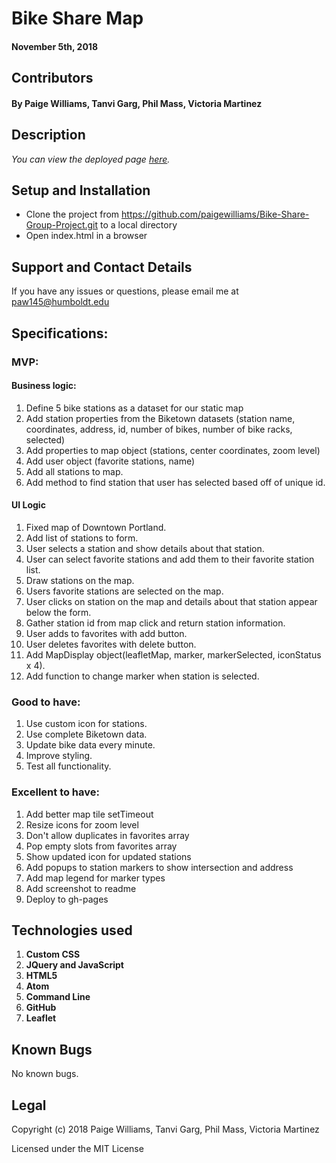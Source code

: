 # Bike Share Map

#### November 5th, 2018

## Contributors

#### By **Paige Williams, Tanvi Garg, Phil Mass, Victoria Martinez**

## Description

_You can view the deployed page [here](https://paigewilliams.github.io/Bike-Share-Group-Project/)._

## Setup and Installation

* Clone the project from https://github.com/paigewilliams/Bike-Share-Group-Project.git to a local directory
* Open index.html in a browser

## Support and Contact Details

If you have any issues or questions, please email me at paw145@humboldt.edu

## Specifications:
### MVP:
#### Business logic:
1. Define 5 bike stations as a dataset for our static map
2. Add station properties from the Biketown datasets (station name, coordinates, address, id, number of bikes, number of bike racks, selected)
3. Add properties to map object (stations, center coordinates, zoom level)
4. Add user object (favorite stations, name)
5. Add all stations to map.
6. Add method to find station that user has selected based off of unique id.

#### UI Logic
1. Fixed map of Downtown Portland.
2. Add list of stations to form.
3. User selects a station and show details about that station.
4. User can select favorite stations and add them to their favorite station list.
5. Draw stations on the map.
6. Users favorite stations are selected on the map.
7. User clicks on station on the map and details about that station appear below the form.
8. Gather station id from map click and return station information.
9. User adds to favorites with add button.
10. User deletes favorites with delete button.
11. Add MapDisplay object(leafletMap, marker, markerSelected, iconStatus x 4).
12. Add function to change marker when station is selected.

### Good to have:
1. Use custom icon for stations.
2. Use complete Biketown data.
3. Update bike data every minute.
3. Improve styling.
4. Test all functionality.

### Excellent to have:
1. Add better map tile setTimeout
2. Resize icons for zoom level
3. Don't allow duplicates in favorites array
4. Pop empty slots from favorites array
5. Show updated icon for updated stations
6. Add popups to station markers to show intersection and address
7. Add map legend for marker types
8. Add screenshot to readme
9. Deploy to gh-pages

## Technologies used
1. **Custom CSS**
2. **JQuery and JavaScript**
3. **HTML5**
4. **Atom**
5. **Command Line**
6. **GitHub**
7. **Leaflet**

## Known Bugs
No known bugs.

## Legal

Copyright (c) 2018 Paige Williams, Tanvi Garg, Phil Mass, Victoria Martinez

Licensed under the MIT License
